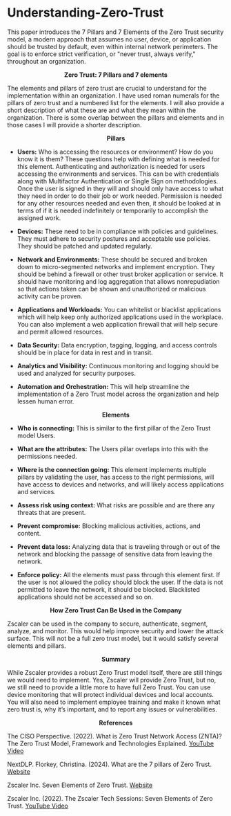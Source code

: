 # Understanding-Zero-Trust

This paper introduces the 7 Pillars and 7 Elements of the Zero Trust security model, a modern approach that assumes no user, device, or application should be trusted by default, even within internal network perimeters. The goal is to enforce strict verification, or "never trust, always verify," throughout an organization.

<p align="center"><strong>Zero Trust: 7 Pillars and 7 elements</strong></p>
  

The elements and pillars of zero trust are crucial to understand for the implementation within an organization. I have used roman numerals for the pillars of zero trust and a numbered list for the elements. I will also provide a short description of what these are and what they mean within the organization. There is some overlap between the pillars and elements and in those cases I will provide a shorter description.

<p align="center"><strong>Pillars</strong></p>

- **Users:** Who is accessing the resources or environment? How do you know it is them? These questions help with defining what is needed for this element. Authenticating and authorization is needed for users accessing the environments and services. This can be with credentials along with Multifactor Authentication or Single Sign on methodologies. Once the user is signed in they will and should only have access to what they need in order to do their job or work needed. Permission is needed for any other resources needed and even then, it should be looked at in terms of if it is needed indefinitely or temporarily to accomplish the assigned work.

- **Devices:** These need to be in compliance with policies and guidelines. They must adhere to security postures and acceptable use policies. They should be patched and updated regularly. 

- **Network and Environments:** These should be secured and broken down to micro-segmented networks and implement encryption. They should be behind a firewall or other trust broker application or service. It should have monitoring and log aggregation that allows nonrepudiation so that actions taken can be shown and unauthorized or malicious activity can be proven.

- **Applications and Workloads:** You can whitelist or blacklist applications which will help keep only authorized applications used in the workplace. You can also implement a web application firewall that will help secure and permit allowed resources. 

- **Data Security:** Data encryption, tagging, logging, and access controls should be in place for data in rest and in transit. 

- **Analytics and Visibility:** Continuous monitoring and logging should be used and analyzed for security purposes. 

- **Automation and Orchestration:** This will help streamline the implementation of a Zero Trust model across the organization and help lessen human error. 

<p align="center"><strong>Elements</strong></p>

- **Who is connecting:** This is similar to the first pillar of the Zero Trust model Users.

- **What are the attributes:** The Users pillar overlaps into this with the permissions needed.

- **Where is the connection going:** This element implements multiple pillars by validating the user, has access to the right permissions, will have access to devices and networks, and will likely access applications and services. 

- **Assess risk using context:** What risks are possible and are there any threats that are present.

- **Prevent compromise:** Blocking malicious activities, actions, and content. 

- **Prevent data loss:** Analyzing data that is traveling through or out of the network and blocking the passage of sensitive data from leaving the network. 

- **Enforce policy:** All the elements must pass through this element first. If the user is not allowed the policy should block the user. If the data is not permitted to leave the network, it should be blocked. Blacklisted applications should not be accessed and so on.

<p align="center"><strong>How Zero Trust Can Be Used in the Company</strong></p>

Zscaler can be used in the company to secure, authenticate, segment, analyze, and monitor. This would help improve security and lower the attack surface. This will not be a full zero trust model, but it would satisfy several elements and pillars.

<p align="center"><strong>Summary</strong></p>

While Zscaler provides a robust Zero Trust model itself, there are still things we would need to implement. Yes, Zscaler will provide Zero Trust, but no, we still need to provide a little more to have full Zero Trust. You can use device monitoring that will protect individual devices and local accounts. You will also need to implement employee training and make it known what zero trust is, why it’s important, and to report any issues or vulnerabilities. 

<p align="center"><strong>References</strong></p>

The CISO Perspective. (2022). What is Zero Trust Network Access (ZNTA)? The Zero Trust Model, Framework and Technologies Explained. [YouTube Video](https://youtu.be/DLQAbJm4gFM?si=T0cuQSixnFRlrTGe)

NextDLP. Florkey, Christina. (2024). What are the 7 pillars of Zero Trust. [Website](https://www.nextdlp.com/resources/blog/7-pillars-of-zero-trust)

Zscaler Inc. Seven Elements of Zero Trust. [Website](https://www.zscaler.com/resources/seven-elements-of-zero-trust)

Zscaler Inc. (2022). The Zscaler Tech Sessions: Seven Elements of Zero Trust. [YouTube Video](https://youtu.be/btlf_4v3EY0?si=hWvM2bS7piPD-NHG)
